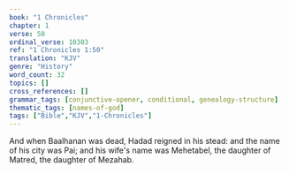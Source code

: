 ```yaml
---
book: "1 Chronicles"
chapter: 1
verse: 50
ordinal_verse: 10303
ref: "1 Chronicles 1:50"
translation: "KJV"
genre: "History"
word_count: 32
topics: []
cross_references: []
grammar_tags: [conjunctive-opener, conditional, genealogy-structure]
thematic_tags: [names-of-god]
tags: ["Bible","KJV","1-Chronicles"]
---
```

And when Baalhanan was dead, Hadad reigned in his stead: and the name of his city was Pai; and his wife's name was Mehetabel, the daughter of Matred, the daughter of Mezahab.

